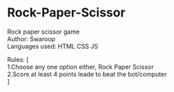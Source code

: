 # Rock-Paper-Scissor
Rock paper scissor game <br>
Author: Swaroop <br>
Languages used: HTML CSS JS <br>

Rules: [<br>
        1.Choose any one option either, Rock Paper Scissor <br>
        2.Score at least 4 points leade to beat the bot/computer <br>
              ]